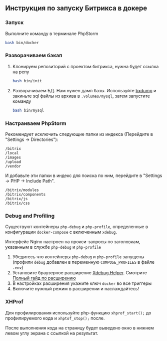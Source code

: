 ## Инструкция по запуску Битрикса в докере
### Запуск
Выполните команду в терминале PhpStorm
```bash
bash bin/docker
```

### Разворачиваем бэкап
1. Клонируем репозиторий с проектом битрикса, нужна будет ссылка на репу
    ```bash
    bash bin/init
    ```

2. Разворачиваем БД. Нам нужен дамп базы. Используйте [bxdump](https://github.com/Twixxik/bxdump) и закиньте sql файлы из архива в `.volumes/mysql`, затем запустите команду
    ```bash
    bash bin/mysql
    ```

### Настраиваем PhpStorm

Рекомендует исключить следующие папки из индекса (Перейдите в "Settings -> Directories"):

```
/bitrix
/local
/images
/upload
/vendor
```

И добавьте эти папки в индекс для поиска по ним, перейдите в "Settings -> PHP -> Include Path".
```
/bitrix/modules
/bitrix/components
/bitrix/js
/bitrix/css
```

### Debug and Profiling

Существуют контейнеры `php-debug` и `php-profile`, определенные в конфигурации `docker-compose` с включенным `xdebug`.

Интерфейс Nginx настроен на прокси-запросы по заголовкам, указанным в службе `php-debug` и `php-profile`

1. Убедитесь что контейнеры `php-debug` и `php-profile` запущены (профили `debug` добавлен в переменную `COMPOSE_PROFILES` в файле `.env`)
2. Установите браузерное расширение [Xdebug Helper](https://www.jetbrains.com/help/phpstorm/browser-debugging-extensions.html). Смотрите [Полный гайд по расширению](https://www.jetbrains.com/help/phpstorm/debugging-with-phpstorm-ultimate-guide.html)
3. В настройках расширения укажите ключ `docker` во все триггеры
4. Включите нужный режим в расширении и наслаждайтесь!

### XHProf
Для профилирования используйте php-функцию `xhprof_start();` до профилируемого кода и `xhptof_stop();` после.

После выполнения кода на страницу будет выведено окно в нижнем левом углу экрана с ссылкой на результат.
